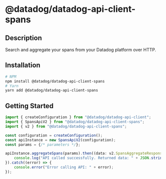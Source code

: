 # @datadog/datadog-api-client-spans

## Description

Search and aggregate your spans from your Datadog platform over HTTP.

## Installation

```sh
# NPM
npm install @datadog/datadog-api-client-spans
# Yarn
yarn add @datadog/datadog-api-client-spans
```

## Getting Started
```ts
import { createConfiguration } from "@datadog/datadog-api-client";
import { SpansApiV2 } from "@datadog/datadog-api-client-spans";
import { v2 } from "@datadog/datadog-api-client-spans";

const configuration = createConfiguration();
const apiInstance = new SpansApiV2(configuration);
const params = {/* parameters */};

apiInstance.aggregateSpans(params).then((data: v2.SpansAggregateResponse) => {
    console.log("API called successfully. Returned data: " + JSON.stringify(data));
}).catch((error) => {
    console.error("Error calling API: " + error);
});
```